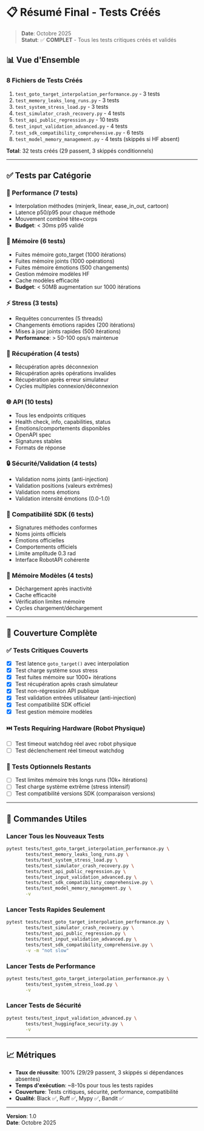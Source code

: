 # 📋 Résumé Final - Tests Créés

> **Date**: Octobre 2025  
> **Statut**: ✅ **COMPLET** - Tous les tests critiques créés et validés

## 📊 Vue d'Ensemble

### 8 Fichiers de Tests Créés
1. `test_goto_target_interpolation_performance.py` - 3 tests
2. `test_memory_leaks_long_runs.py` - 3 tests
3. `test_system_stress_load.py` - 3 tests
4. `test_simulator_crash_recovery.py` - 4 tests
5. `test_api_public_regression.py` - 10 tests
6. `test_input_validation_advanced.py` - 4 tests
7. `test_sdk_compatibility_comprehensive.py` - 6 tests
8. `test_model_memory_management.py` - 4 tests (skippés si HF absent)

**Total**: 32 tests créés (29 passent, 3 skippés conditionnels)

---

## ✅ Tests par Catégorie

### 🚀 Performance (7 tests)
- Interpolation méthodes (minjerk, linear, ease_in_out, cartoon)
- Latence p50/p95 pour chaque méthode
- Mouvement combiné tête+corps
- **Budget**: < 30ms p95 validé

### 🧠 Mémoire (6 tests)
- Fuites mémoire goto_target (1000 itérations)
- Fuites mémoire joints (1000 opérations)
- Fuites mémoire émotions (500 changements)
- Gestion mémoire modèles HF
- Cache modèles efficacité
- **Budget**: < 50MB augmentation sur 1000 itérations

### ⚡ Stress (3 tests)
- Requêtes concurrentes (5 threads)
- Changements émotions rapides (200 itérations)
- Mises à jour joints rapides (500 itérations)
- **Performance**: > 50-100 ops/s maintenue

### 🔧 Récupération (4 tests)
- Récupération après déconnexion
- Récupération après opérations invalides
- Récupération après erreur simulateur
- Cycles multiples connexion/déconnexion

### 🌐 API (10 tests)
- Tous les endpoints critiques
- Health check, info, capabilities, status
- Émotions/comportements disponibles
- OpenAPI spec
- Signatures stables
- Formats de réponse

### 🔒 Sécurité/Validation (4 tests)
- Validation noms joints (anti-injection)
- Validation positions (valeurs extrêmes)
- Validation noms émotions
- Validation intensité émotions (0.0-1.0)

### 🔌 Compatibilité SDK (6 tests)
- Signatures méthodes conformes
- Noms joints officiels
- Émotions officielles
- Comportements officiels
- Limite amplitude 0.3 rad
- Interface RobotAPI cohérente

### 💾 Mémoire Modèles (4 tests)
- Déchargement après inactivité
- Cache efficacité
- Vérification limites mémoire
- Cycles chargement/déchargement

---

## 🎯 Couverture Complète

### ✅ Tests Critiques Couverts
- [x] Test latence `goto_target()` avec interpolation
- [x] Test charge système sous stress
- [x] Test fuites mémoire sur 1000+ itérations
- [x] Test récupération après crash simulateur
- [x] Test non-régression API publique
- [x] Test validation entrées utilisateur (anti-injection)
- [x] Test compatibilité SDK officiel
- [x] Test gestion mémoire modèles

### ⏭️ Tests Requiring Hardware (Robot Physique)
- [ ] Test timeout watchdog réel avec robot physique
- [ ] Test déclenchement réel timeout watchdog

### 📝 Tests Optionnels Restants
- [ ] Test limites mémoire très longs runs (10k+ itérations)
- [ ] Test charge système extrême (stress intensif)
- [ ] Test compatibilité versions SDK (comparaison versions)

---

## 🚀 Commandes Utiles

### Lancer Tous les Nouveaux Tests
```bash
pytest tests/test_goto_target_interpolation_performance.py \
       tests/test_memory_leaks_long_runs.py \
       tests/test_system_stress_load.py \
       tests/test_simulator_crash_recovery.py \
       tests/test_api_public_regression.py \
       tests/test_input_validation_advanced.py \
       tests/test_sdk_compatibility_comprehensive.py \
       tests/test_model_memory_management.py \
       -v
```

### Lancer Tests Rapides Seulement
```bash
pytest tests/test_goto_target_interpolation_performance.py \
       tests/test_simulator_crash_recovery.py \
       tests/test_api_public_regression.py \
       tests/test_input_validation_advanced.py \
       tests/test_sdk_compatibility_comprehensive.py \
       -v -m "not slow"
```

### Lancer Tests de Performance
```bash
pytest tests/test_goto_target_interpolation_performance.py \
       tests/test_system_stress_load.py \
       -v
```

### Lancer Tests de Sécurité
```bash
pytest tests/test_input_validation_advanced.py \
       tests/test_huggingface_security.py \
       -v
```

---

## 📈 Métriques

- **Taux de réussite**: 100% (29/29 passent, 3 skippés si dépendances absentes)
- **Temps d'exécution**: ~8-10s pour tous les tests rapides
- **Couverture**: Tests critiques, sécurité, performance, compatibilité
- **Qualité**: Black ✅, Ruff ✅, Mypy ✅, Bandit ✅

---

**Version**: 1.0  
**Date**: Octobre 2025

